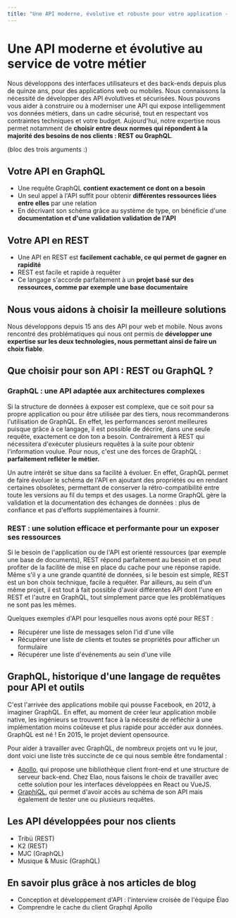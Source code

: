 ```yaml
---
title: "Une API moderne, évolutive et robuste pour votre application - Elao vous accompagne !"
---
```


# Une API moderne et évolutive au service de votre métier 

Nous développons des interfaces utilisateurs et des back-ends depuis plus de quinze ans, pour des applications web ou mobiles. Nous connaissons la nécessité de développer des API évolutives et sécurisées. Nous pouvons vous aider à construire ou à moderniser une API qui expose intelligemment vos données métiers, dans un cadre sécurisé, tout en respectant vos contraintes techniques et votre budget. Aujourd'hui, notre expertise nous permet notamment de **choisir entre deux normes qui répondent à la majorité des besoins de nos clients : REST ou GraphQL**. 

(bloc des trois arguments :)

## Votre API en GraphQL

- Une requête GraphQL **contient exactement ce dont on a besoin**
- Un seul appel à l'API suffit pour obtenir **différentes ressources liées entre elles** par une relation
- En décrivant son schéma grâce au système de type, on bénéficie d'une **documentation et d'une validation validation de l'API**

## Votre API en REST

- Une API en REST est **facilement cachable, ce qui permet de gagner en rapidité**
- REST est facile et rapide à requêter
- Ce langage s'accorde parfaitement à un **projet basé sur des ressources, comme par exemple une base documentaire**

## Nous vous aidons à choisir la meilleure solutions

Nous développons depuis 15 ans des API pour web et mobile. Nous avons rencontré des problématiques qui nous ont permis de **développer une expertise sur les deux technologies, nous permettant ainsi de faire un choix fiable**.

## Que choisir pour son API : REST ou GraphQL ? 

### GraphQL : une API adaptée aux architectures complexes

Si la structure de données à exposer est complexe, que ce soit pour sa propre application ou pour être utilisée par des tiers, nous recommanderons l'utilisation de GraphQL. En effet, les performances seront meilleures puisque grâce à ce langage, il est possible de décrire, dans une seule requête, exactement ce don ton a besoin. Contrairement à REST qui nécessitera d'exécuter plusieurs requêtes à la suite pour obtenir l'information voulue. Pour nous, c'est une des forces de GraphQL : **parfaitement refléter le métier.** 

Un autre intérêt se situe dans sa facilité à évoluer. En effet, GraphQL permet de faire évoluer le schéma de l'API en ajoutant des propriétés ou en rendant certaines obsolètes, permettant de conserver la rétro-compatibilité entre toute les versions au fil du temps et des usages. La norme GraphQL gère la validation et la documentation des échanges de données : plus de confiance et pas d'efforts supplémentaires à fournir. 

### REST : une solution efficace et performante pour un exposer ses ressources

Si le besoin de l'application ou de l'API est orienté ressources (par exemple une base de documents), REST répond parfaitement au besoin et on peut profiter de la facilité de mise en place du cache pour une réponse rapide. Même s'il y a une grande quantité de données, si le besoin est simple, REST est un bon choix technique, facile à requêter. 
Par ailleurs, au sein d'un même projet, il est tout à fait possible d'avoir différentes API dont l'une en REST et l'autre en GraphQL, tout simplement parce que les problématiques ne sont pas les mêmes. 

Quelques exemples d'API pour lesquelles nous avons opté pour REST :

- Récupérer une liste de messages selon l'id d'une ville
- Récupérer une liste de clients et toutes se propriétés pour afficher un formulaire
- Récupérer une liste d'événements au sein d'une ville

## GraphQL, historique d'une langage de requêtes pour API et outils

C'est l'arrivée des applications mobile qui pousse Facebook, en 2012, à imaginer GraphQL. En effet, au moment de créer leur application mobile native, les ingénieurs se trouvent face à la nécessité de réfléchir à une implémentation moins coûteuse et plus rapide pour accéder aux données. GraphQL est né ! En 2015, le projet devient opensource. 

Pour aider à travailler avec GraphQL, de nombreux projets ont vu le jour, dont voici une liste très succincte de ce qui nous semble être fondamental :
- [Apollo](https://www.apollographql.com/), qui propose une bibliothèque client front-end et une structure de serveur back-end. Chez Elao, nous faisons le choix de travailler avec cette solution pour les interfaces développées en React ou VueJS. 
- [GraphiQL](https://github.com/graphql/graphiql), qui permet d'avoir accès au schéma de son API mais également de tester une ou plusieurs requêtes. 

## Les API développées pour nos clients

- Tribü (REST)
- K2 (REST)
- MJC (GraphQL)
- Musique & Music (GraphQL)

## En savoir plus grâce à nos articles de blog

- Conception et développement d'API : l'interview croisée de l'équipe Élao
- Comprendre le cache du client Graphql Apollo

